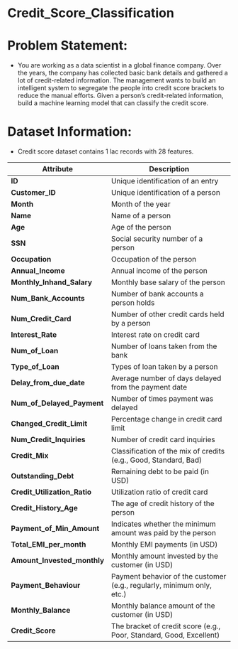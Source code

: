 # Credit_Score_Classification

# Problem Statement:
- You are working as a data scientist in a global finance company. Over the years, the company has collected basic bank details and gathered a lot of credit-related information. The management wants to build an intelligent system to segregate the people into credit score brackets to reduce the manual efforts. Given a person’s credit-related information, build a machine learning model that can classify the credit score.

# Dataset Information: 
- Credit score dataset contains 1 lac records with 28 features.

| **Attribute**                  | **Description**                                                        |
| ------------------------------ | ---------------------------------------------------------------------- |
| **ID**                         | Unique identification of an entry                                      |
| **Customer\_ID**               | Unique identification of a person                                      |
| **Month**                      | Month of the year                                                      |
| **Name**                       | Name of a person                                                       |
| **Age**                        | Age of the person                                                      |
| **SSN**                        | Social security number of a person                                     |
| **Occupation**                 | Occupation of the person                                               |
| **Annual\_Income**             | Annual income of the person                                            |
| **Monthly\_Inhand\_Salary**    | Monthly base salary of the person                                      |
| **Num\_Bank\_Accounts**        | Number of bank accounts a person holds                                 |
| **Num\_Credit\_Card**          | Number of other credit cards held by a person                          |
| **Interest\_Rate**             | Interest rate on credit card                                           |
| **Num\_of\_Loan**              | Number of loans taken from the bank                                    |
| **Type\_of\_Loan**             | Types of loan taken by a person                                        |
| **Delay\_from\_due\_date**     | Average number of days delayed from the payment date                   |
| **Num\_of\_Delayed\_Payment**  | Number of times payment was delayed                                    |
| **Changed\_Credit\_Limit**     | Percentage change in credit card limit                                 |
| **Num\_Credit\_Inquiries**     | Number of credit card inquiries                                        |
| **Credit\_Mix**                | Classification of the mix of credits (e.g., Good, Standard, Bad)       |
| **Outstanding\_Debt**          | Remaining debt to be paid (in USD)                                     |
| **Credit\_Utilization\_Ratio** | Utilization ratio of credit card                                       |
| **Credit\_History\_Age**       | The age of credit history of the person                                |
| **Payment\_of\_Min\_Amount**   | Indicates whether the minimum amount was paid by the person            |
| **Total\_EMI\_per\_month**     | Monthly EMI payments (in USD)                                          |
| **Amount\_Invested\_monthly**  | Monthly amount invested by the customer (in USD)                       |
| **Payment\_Behaviour**         | Payment behavior of the customer (e.g., regularly, minimum only, etc.) |
| **Monthly\_Balance**           | Monthly balance amount of the customer (in USD)                        |
| **Credit\_Score**              | The bracket of credit score (e.g., Poor, Standard, Good, Excellent)    |


